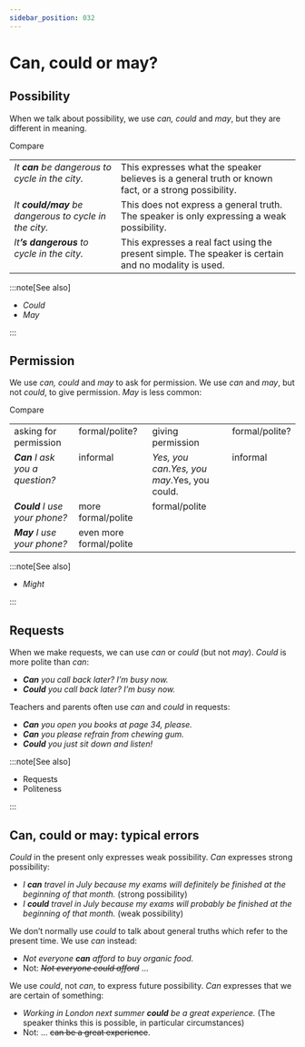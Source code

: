 ```yaml
---
sidebar_position: 032
---
```


# Can, could or may?

## Possibility

When we talk about possibility, we use *can, could* and *may*, but they are different in meaning.

Compare

<table><tbody><tr valign="top"><td><i>It </i><b><i>can</i></b><i> be dangerous to cycle in the city.</i></td><td>This expresses what the speaker believes is a general truth or known fact, or a strong possibility.</td></tr><tr valign="top"><td><i>It </i><b><i>could/may</i></b><i> be dangerous to cycle in the city.</i></td><td>This does not express a general truth. The speaker is only expressing a weak possibility.</td></tr><tr valign="top"><td><i>It</i><b><i>’s dangerous</i></b><i> to cycle in the city.</i></td><td>This expresses a real fact using the present simple. The speaker is certain and no modality is used.</td></tr></tbody></table>

:::note[See also]

- *Could*
- *May*

:::

## Permission

We use *can, could* and *may* to ask for permission. We use *can* and *may*, but not *could*, to give permission. *May* is less common:

Compare

<table><tbody><tr valign="top"><td>asking for permission</td><td>formal/polite?</td><td>giving permission</td><td>formal/polite?</td></tr><tr valign="top"><td><b><i>Can</i></b><i> I ask you a question?</i></td><td>informal</td><td><i>Yes, you can</i>.<i>Yes, you may</i>.Yes, you could.</td><td>informal</td></tr><tr valign="top"><td><b><i>Could</i></b><i> I use your phone?</i></td><td>more formal/polite</td><td>formal/polite</td></tr><tr valign="top"><td><b><i>May</i></b><i> I use your phone?</i></td><td>even more formal/polite</td></tr></tbody></table>

:::note[See also]

- *Might*

:::

## Requests

When we make requests, we can use *can* or *could* (but not *may*). *Could* is more polite than *can*:

- ***Can*** *you call back later? I’m busy now.*
- ***Could*** *you call back later? I’m busy now.*

Teachers and parents often use *can* and *could* in requests:

- ***Can*** *you open you books at page 34, please.*
- ***Can*** *you please refrain from chewing gum.*
- ***Could*** *you just sit down and listen!*

:::note[See also]

- Requests
- Politeness

:::

## Can, could or may: typical errors

*Could* in the present only expresses weak possibility. *Can* expresses strong possibility:

- *I **can** travel in July because my exams will definitely be finished at the beginning of that month.* (strong possibility)
- *I **could** travel in July because my exams will probably be finished at the beginning of that month.* (weak possibility)

We don’t normally use *could* to talk about general truths which refer to the present time. We use *can* instead:

- *Not everyone **can** afford to buy organic food.*
- Not: *~~Not everyone could afford~~* …

We use *could*, not *can*, to express future possibility. *Can* expresses that we are certain of something:

- *Working in London next summer **could** be a great experience.* (The speaker thinks this is possible, in particular circumstances)
- Not: … ~~can be a great experience~~.
